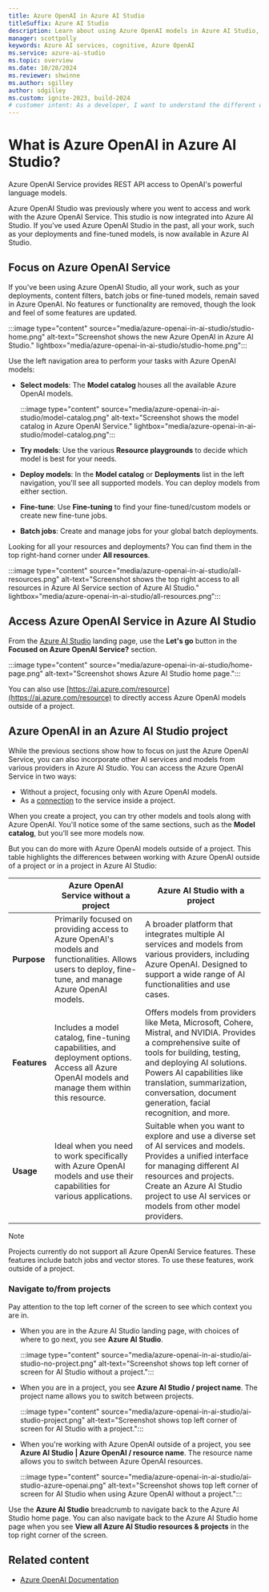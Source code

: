 ```yaml
---
title: Azure OpenAI in Azure AI Studio
titleSuffix: Azure AI Studio
description: Learn about using Azure OpenAI models in Azure AI Studio, including when to use a project and when to use without a project.
manager: scottpolly
keywords: Azure AI services, cognitive, Azure OpenAI
ms.service: azure-ai-studio
ms.topic: overview
ms.date: 10/28/2024
ms.reviewer: shwinne
ms.author: sgilley
author: sdgilley
ms.custom: ignite-2023, build-2024
# customer intent: As a developer, I want to understand the different ways I can work with Azure OpenAI models so that I can build and deploy AI models.
---
```


# What is Azure OpenAI in Azure AI Studio?

Azure OpenAI Service provides REST API access to OpenAI's powerful language models. 

Azure OpenAI Studio was previously where you went to access and work with the Azure OpenAI Service. This studio is now integrated into Azure AI Studio. If you've used Azure OpenAI Studio in the past, all your work, such as your deployments and fine-tuned models, is now available in Azure AI Studio.

## Focus on Azure OpenAI Service

If you've been using Azure OpenAI Studio, all your work, such as your deployments, content filters, batch jobs or fine-tuned models, remain saved in Azure OpenAI. No features or functionality are removed, though the look and feel of some features are updated.

:::image type="content" source="media/azure-openai-in-ai-studio/studio-home.png" alt-text="Screenshot shows the new Azure OpenAI in Azure AI Studio." lightbox="media/azure-openai-in-ai-studio/studio-home.png":::

Use the left navigation area to perform your tasks with Azure OpenAI models:

* **Select models**: The **Model catalog** houses all the available Azure OpenAI models.

    :::image type="content" source="media/azure-openai-in-ai-studio/model-catalog.png" alt-text="Screenshot shows the model catalog in Azure OpenAI Service." lightbox="media/azure-openai-in-ai-studio/model-catalog.png":::

* **Try models**: Use the various **Resource playgrounds** to decide which model is best for your needs.
* **Deploy models**: In the **Model catalog** or **Deployments** list in the left navigation, you'll see all supported models. You can deploy models from either section.
* **Fine-tune**: Use **Fine-tuning** to find your fine-tuned/custom models or create new fine-tune jobs.
* **Batch jobs**: Create and manage jobs for your global batch deployments.

Looking for all your resources and deployments? You can find them in the top right-hand corner under **All resources**.

:::image type="content" source="media/azure-openai-in-ai-studio/all-resources.png" alt-text="Screenshot shows the top right access to all resources in Azure AI Service section of Azure AI Studio." lightbox="media/azure-openai-in-ai-studio/all-resources.png":::

## Access Azure OpenAI Service in Azure AI Studio

From the [Azure AI Studio](https://ai.azure.com) landing page, use the **Let's go** button in the **Focused on Azure OpenAI Service?** section.

:::image type="content" source="media/azure-openai-in-ai-studio/home-page.png" alt-text="Screenshot shows Azure AI Studio home page.":::

You can also use [https://ai.azure.com/resource](https://ai.azure.com/resource) to directly access Azure OpenAI models outside of a project.

## Azure OpenAI in an Azure AI Studio project

While the previous sections show how to focus on just the Azure OpenAI Service, you can also incorporate other AI services and models from various providers in Azure AI Studio. You can access the Azure OpenAI Service in two ways: 

* Without a project, focusing only with Azure OpenAI models.
* As a [connection](./how-to/connections-add.md) to the service inside a project. 

When you create a project, you can try other models and tools along with Azure OpenAI. You'll notice some of the same sections, such as the **Model catalog**, but you'll see more models now. 

But you can do more with Azure OpenAI models outside of a project. This table highlights the differences between working with Azure OpenAI outside of a project or in a project in Azure AI Studio:


|  | **Azure OpenAI Service without a project** | **Azure AI Studio with a project** |
|--|--|--|
| **Purpose** | Primarily focused on providing access to Azure OpenAI's models and functionalities. Allows users to deploy, fine-tune, and manage Azure OpenAI models. |  A broader platform that integrates multiple AI services and models from various providers, including Azure OpenAI. Designed to support a wide range of AI functionalities and use cases. |
| **Features** | Includes a model catalog, fine-tuning capabilities, and deployment options. Access all Azure OpenAI models and manage them within this resource. | Offers models from providers like Meta, Microsoft, Cohere, Mistral, and NVIDIA. Provides a comprehensive suite of tools for building, testing, and deploying AI solutions. Powers AI capabilities like translation, summarization, conversation, document generation, facial recognition, and more. |
| **Usage** | Ideal when you need to work specifically with Azure OpenAI models and use their capabilities for various applications. | Suitable when you want to explore and use a diverse set of AI services and models. Provides a unified interface for managing different AI resources and projects. Create an Azure AI Studio project to use AI services or models from other model providers. |

> [!NOTE]
> Projects currently do not support all Azure OpenAI Service features. These features include batch jobs and vector stores. To use these features, work outside of a project.

### Navigate to/from projects

Pay attention to the top left corner of the screen to see which context you are in.

* When you are in the Azure AI Studio landing page, with choices of where to go next, you see **Azure AI Studio**.

    :::image type="content" source="media/azure-openai-in-ai-studio/ai-studio-no-project.png" alt-text="Screenshot shows top left corner of screen for AI Studio without a project.":::

* When you are in a project, you see **Azure AI Studio / project name**. The project name allows you to switch between projects.

    :::image type="content" source="media/azure-openai-in-ai-studio/ai-studio-project.png" alt-text="Screenshot shows top left corner of screen for AI Studio with a project.":::

* When you're working with Azure OpenAI outside of a project, you see **Azure AI Studio | Azure OpenAI / resource name**. The resource name allows you to switch between Azure OpenAI resources.

    :::image type="content" source="media/azure-openai-in-ai-studio/ai-studio-azure-openai.png" alt-text="Screenshot shows top left corner of screen for AI Studio when using Azure OpenAI without a project.":::

Use the **Azure AI Studio** breadcrumb to navigate back to the Azure AI Studio home page. You can also navigate back to the Azure AI Studio home page when you see **View all Azure AI Studio resources & projects** in the top right corner of the screen.

## Related content

* [Azure OpenAI Documentation](/azure/ai-services/openai/)
